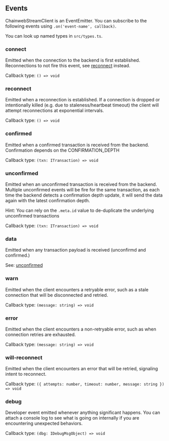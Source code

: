 ## Events

ChainwebStreamClient is an EventEmitter. You can subscribe to the following events using `.on('event-name', callback)`.

You can look up named types in `src/types.ts`.

### connect

Emitted when the connection to the backend is first established. Reconnections to not fire this event, see [reconnect](#reconnect) instead.

Callback type: `() => void`

### reconnect

Emitted when a reconnection is established. If a connection is dropped or intentionally killed (e.g. due to staleness/heartbeat timeout) the client will attempt reconnections at exponential intervals.

Callback type: `() => void`

### confirmed

Emitted when a confirmed transaction is received from the backend. Confirmation depends on the CONFIRMATION_DEPTH 

Callback type: `(txn: ITransaction) => void`

### unconfirmed

Emitted when an unconfirmed transaction is received from the backend. Multiple unconfirmed events will be fire for the same transaction, as each time the backend detects a confirmation depth update, it will send the data again with the latest confirmation depth.

Hint: You can rely on the `.meta.id` value to de-duplicate the underlying unconfirmed transactions

Callback type: `(txn: ITransaction) => void`

### data

Emitted when any transaction payload is received (unconfirmd and confirmed.)

See: [unconfirmed](#unconfirmed)

### warn

Emitted when the client encounters a retryable error, such as a stale connection that will be disconnected and retried.

Callback type: `(message: string) => void`

### error

Emitted when the client encounters a non-retryable error, such as when connection retries are exhausted.

Callback type: `(message: string) => void`

### will-reconnect

Emitted when the client encounters an error that will be retried, signaling intent to reconnect.

Callback type: `({ attempts: number, timeout: number, message: string }) => void`

### debug

Developer event emitted whenever anything significant happens. You can attach a console log to see what is going on internally if you are encountering unexpected behaviors.

Callback type: `(dbg: IDebugMsgObject) => void`


